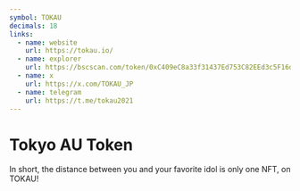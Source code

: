 ```yaml
---
symbol: TOKAU
decimals: 18
links:
  - name: website
    url: https://tokau.io/
  - name: explorer
    url: https://bscscan.com/token/0xC409eC8a33f31437Ed753C82EEd3c5F16d6D7e22
  - name: x
    url: https://x.com/TOKAU_JP
  - name: telegram
    url: https://t.me/tokau2021
---
```


# Tokyo AU Token

In short, the distance between you and your favorite idol is only one NFT, on TOKAU!
